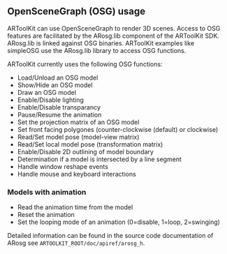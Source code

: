 ## OpenSceneGraph (OSG) usage
ARToolKit can use OpenSceneGraph to render 3D scenes. Access to OSG features are facilitated by the ARosg.lib component of the ARToolKit SDK. ARosg.lib is linked against OSG binaries. ARToolKit examples like simpleOSG use the ARosg.lib library to access OSG functions.

ARToolKit currently uses the following OSG functions:

- Load/Unload an OSG model
- Show/Hide an OSG model
- Draw an OSG model
- Enable/Disable lighting
- Enable/Disable transparancy
- Pause/Resume the animation 
- Set the projection matrix of an OSG model
- Set front facing polygones (counter-clockwise (default) or clockwise)
- Read/Set model pose (model-view matrix)
- Read/Set local model pose (transformation matrix)
- Enable/Disable 2D outlining of model boundary 
- Determination if a model is intersected by a line segment
- Handle window reshape events
- Handle mouse and keyboard interactions

### Models with animation

- Read the animation time from the model
- Reset the animation
- Set the looping mode of an animation (0=disable, 1=loop, 2=swinging)

Detailed information can be found in the source code documentation of ARosg see `ARTOOLKIT_ROOT/doc/apiref/arosg_h`.